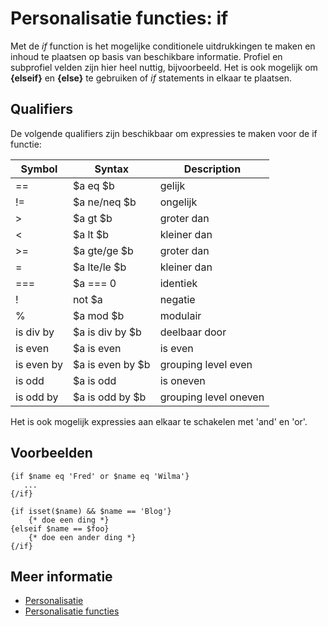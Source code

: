 # Personalisatie functies: if

Met de *if* function is het mogelijke conditionele uitdrukkingen te maken 
en inhoud te plaatsen op basis van beschikbare informatie. Profiel en subprofiel 
velden zijn hier heel nuttig, bijvoorbeeld. Het is ook mogelijk om **{elseif}** 
en **{else}** te gebruiken of *if* statements in elkaar te plaatsen.

## Qualifiers

De volgende qualifiers zijn beschikbaar om expressies te maken voor de if functie:

| Symbol     | Syntax           | Description           |
|------------|------------------|-----------------------|
| ==         | $a eq $b         | gelijk                |
| !=         | $a ne/neq $b     | ongelijk              |
| >          | $a gt $b         | groter dan            |
| \<         | $a lt $b         | kleiner dan           |
| >=         | $a gte/ge $b     | groter dan            |
| \=         | $a lte/le $b     | kleiner dan           |
| ===        | $a === 0         | identiek              |
| !          | not $a           | negatie               |
| %          | $a mod $b        | modulair              |
| is div by  | $a is div by $b  | deelbaar door         |
| is even    | $a is even       | is even               |
| is even by | $a is even by $b | grouping level even   |
| is odd     | $a is odd        | is oneven             |
| is odd by  | $a is odd by $b  | grouping level oneven |

Het is ook mogelijk expressies aan elkaar te schakelen met 'and' en 'or'.

## Voorbeelden

    {if $name eq 'Fred' or $name eq 'Wilma'}
       ...
    {/if}
    
    {if isset($name) && $name == 'Blog'}
        {* doe een ding *}
    {elseif $name == $foo}
        {* doe een ander ding *}
    {/if}

## Meer informatie

* [Personalisatie](./personalization)
* [Personalisatie functies](./personalization-functions)
